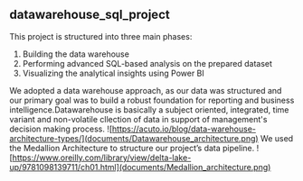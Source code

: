 ## datawarehouse_sql_project
This project is structured into three main phases:
1. Building the data warehouse
2. Performing advanced SQL-based analysis on the prepared dataset
3. Visualizing the analytical insights using Power BI

We adopted a data warehouse approach, as our data was structured and our primary goal was to build a robust foundation for reporting and business intelligence.Datawarehouse is basically a subject oriented, integrated, time variant and non-volatile cllection of data in support of management's decision making process.
![https://acuto.io/blog/data-warehouse-architecture-types/](documents/Datawarehouse_architecture.png)
We used the Medallion Architecture to structure our project’s data pipeline.
![https://www.oreilly.com/library/view/delta-lake-up/9781098139711/ch01.html](documents/Medallion_architecture.png)

   
